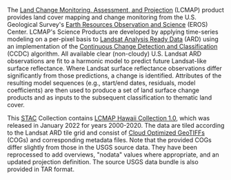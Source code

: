 The [Land Change Monitoring, Assessment, and Projection](https://www.usgs.gov/special-topics/lcmap) (LCMAP) product provides land cover mapping and change monitoring from the U.S. Geological Survey's [Earth Resources Observation and Science](https://www.usgs.gov/centers/eros) (EROS) Center. LCMAP's Science Products are developed by applying time-series modeling on a per-pixel basis to [Landsat Analysis Ready Data](https://www.usgs.gov/landsat-missions/landsat-us-analysis-ready-data) (ARD) using an implementation of the [Continuous Change Detection and Classification](https://doi.org/10.1016/j.rse.2014.01.011) (CCDC) algorithm. All available clear (non-cloudy) U.S. Landsat ARD observations are fit to a harmonic model to predict future Landsat-like surface reflectance. Where Landsat surface reflectance observations differ significantly from those predictions, a change is identified. Attributes of the resulting model sequences (e.g., start/end dates, residuals, model coefficients) are then used to produce a set of land surface change products and as inputs to the subsequent classification to thematic land cover. 

This [STAC](https://stacspec.org/en) Collection contains [LCMAP Hawaii Collection 1.0](https://www.usgs.gov/special-topics/lcmap/collection-1-hawaii-science-products), which was released in January 2022 for years 2000-2020. The data are tiled according to the Landsat ARD tile grid and consist of [Cloud Optimized GeoTIFFs](https://www.cogeo.org/) (COGs) and corresponding metadata files. Note that the provided COGs differ slightly from those in the USGS source data. They have been reprocessed to add overviews, "nodata" values where appropriate, and an updated projection definition. The source USGS data bundle is also provided in TAR format.
